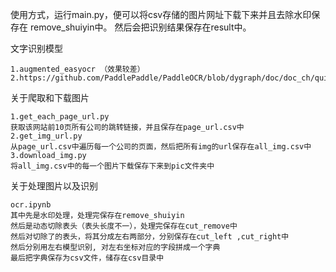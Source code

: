 使用方式，运行main.py，便可以将csv存储的图片网址下载下来并且去除水印保存在 remove_shuiyin中。
然后会把识别结果保存在result中。

文字识别模型

```
1.augmented_easyocr （效果较差）
2.https://github.com/PaddlePaddle/PaddleOCR/blob/dygraph/doc/doc_ch/quickstart.md
```

关于爬取和下载图片

```
1.get_each_page_url.py
获取该网站前10页所有公司的跳转链接，并且保存在page_url.csv中
2.get_img_url.py
从page_url.csv中遍历每一个公司的页面，然后把所有img的url保存在all_img.csv中
3.download_img.py
将all_img.csv中的每一个图片下载保存下来到pic文件夹中
```

关于处理图片以及识别

```
ocr.ipynb
其中先是水印处理，处理完保存在remove_shuiyin
然后是动态切除表头（表头长度不一），处理完保存在cut_remove中
然后对切除了的表头，将其分成左右两部分，分别保存在cut_left ,cut_right中
然后分别用左右模型识别, 对左右坐标对应的字段拼成一个字典
最后把字典保存为csv文件，储存在csv目录中
```

